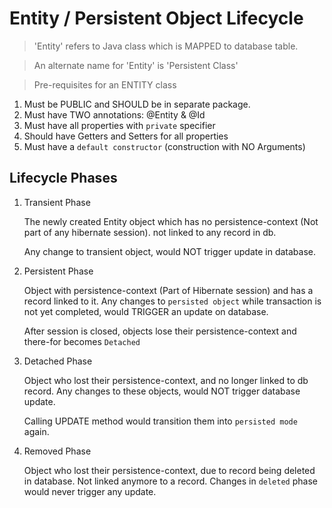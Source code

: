 # Entity / Persistent Object Lifecycle

> 'Entity' refers to Java class which is MAPPED to database table.

> An alternate name for 'Entity' is 'Persistent Class'

> Pre-requisites for an ENTITY class

1.  Must be PUBLIC and SHOULD be in separate package.
2.  Must have TWO annotations: @Entity & @Id
3.  Must have all properties with  `private` specifier
4.  Should have Getters and Setters for all properties
5.  Must have a `default constructor` (construction with NO Arguments)


## Lifecycle Phases

1.  Transient Phase

    The newly created Entity object which has no persistence-context (Not part of any hibernate session). not linked to any record in db.

    Any change to transient object, would NOT trigger update in database.

2.  Persistent Phase

    Object with persistence-context (Part of Hibernate session) and has a record linked to it. Any changes to `persisted object` while transaction is not yet completed, would TRIGGER an update on database.

    After session is closed, objects lose their persistence-context and there-for becomes `Detached`

3.  Detached Phase

    Object who lost their persistence-context, and no longer linked to db record.
    Any changes to these objects, would NOT trigger database update. 

    Calling UPDATE method would transition them into `persisted mode` again.

4.  Removed Phase

    Object who lost their persistence-context, due to record being deleted in database.
    Not linked anymore to a record. Changes in `deleted` phase would never trigger any update.
    